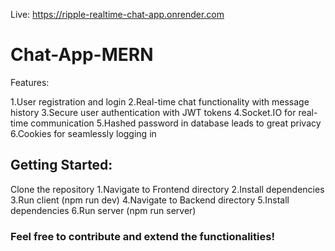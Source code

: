 Live: https://ripple-realtime-chat-app.onrender.com

# Chat-App-MERN
Features:

1.User registration and login
2.Real-time chat functionality with message history
3.Secure user authentication with JWT tokens
4.Socket.IO for real-time communication
5.Hashed password in database leads to great privacy
6.Cookies for seamlessly logging in

## Getting Started:

Clone the repository
1.Navigate to Frontend directory
2.Install dependencies 
3.Run client (npm run dev)
4.Navigate to Backend directory
5.Install dependencies
6.Run server (npm run server)

### Feel free to contribute and extend the functionalities!
